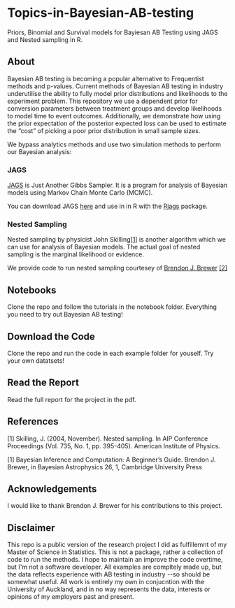 # Topics-in-Bayesian-AB-testing
Priors, Binomial and Survival models for Bayiesan AB Testing using JAGS and Nested sampling in R.

## About 
Bayesian AB testing is becoming a popular alternative to Frequentist methods and p-values. Current methods of Bayesian AB testing in industry underutilise the ability to fully model prior distributions and likelihoods to the experiment problem. This repository we use a dependent prior for conversion parameters between treatment groups and develop likelihoods to model time to event outcomes. Additionally, we demonstrate how using the prior expectation of the posterior expected loss can be used to estimate the “cost” of picking a poor prior distribution in small sample sizes.

We bypass analytics methods and use two simulation methods to perform our Bayesian analysis: 

### JAGS 

[JAGS](http://mcmc-jags.sourceforge.net) is Just Another Gibbs Sampler.  It is a program for analysis of Bayesian models using Markov Chain Monte Carlo (MCMC). 

You can download JAGS [here](https://sourceforge.net/projects/mcmc-jags/files) and use in in R with the [Rjags](https://cran.r-project.org/web/packages/rjags/index.html) package.

### Nested Sampling

Nested sampling by physicist John Skilling[[1]](#1) is another algorithm which we can use for analysis of Bayesian models. The actual goal of nested sampling is the marginal likelihood or evidence. 

We provide code to run nested sampling courtesey of [Brendon J. Brewer](https://github.com/eggplantbren/NSwMCMC) [[2]](#1)

## Notebooks
Clone the repo and follow the tutorials in the notebook folder. Everything you need to try out Bayesian AB testing! 

## Download the Code
Clone the repo and run the code in each example folder for youself. Try your own datatsets! 

## Read the Report
Read the full report for the project in the pdf. 

## References 
<a id="1">[1]</a> 
Skilling, J. (2004, November). Nested sampling. In AIP Conference Proceedings (Vol. 735, No. 1, pp. 395-405). American Institute of Physics.

<a id="2">[1]</a> 
Bayesian Inference and Computation: A Beginner’s Guide. Brendon J. Brewer, in Bayesian Astrophysics 26, 1, Cambridge University Press

## Acknowledgements

I would like to thank Brendon J. Brewer for his contributions to this project. 

## Disclaimer 

This repo is a public version of the research project I did as fulfillemnt of my Master of Science in Statistics. This is not a package, rather a collection of code to run the methods. I hope to maintain an improve the code overtime, but I'm not a software developer. All examples are compltely made up, but the data reflects experience with AB testing in industry --so should be somewhat useful. All work is entirely my own in conjucntion with the University of Auckland, and in no way represents the data, interests or opinions of my employers past and present. 
